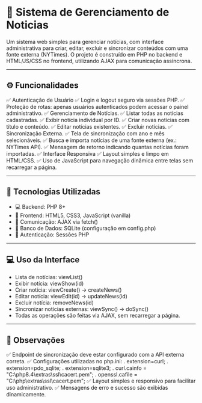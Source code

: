 # 📂 Sistema de Gerenciamento de Noticias

Um sistema web simples para gerenciar notícias, com interface administrativa para criar, editar, excluir e sincronizar conteúdos com uma fonte externa (NYTimes).
O projeto é construído em PHP no backend e HTML/JS/CSS no frontend, utilizando AJAX para comunicação assíncrona.

---

## ⚙️ Funcionalidades

✅ Autenticação de Usuário
✅ Login e logout seguro via sessões PHP.
✅ Proteção de rotas: apenas usuários autenticados podem acessar o painel administrativo.
✅ Gerenciamento de Notícias.
✅ Listar todas as notícias cadastradas.
✅ Exibir notícia individual por ID.
✅ Criar novas notícias com título e conteúdo.
✅ Editar notícias existentes.
✅ Excluir notícias.
✅ Sincronização Externa.
✅ Tela de sincronização com ano e mês selecionáveis.
✅ Busca e importa notícias de uma fonte externa (ex.: NYTimes API).
✅ Mensagem de retorno indicando quantas notícias foram importadas.
✅ Interface Responsiva
✅ Layout simples e limpo em HTML/CSS.
✅ Uso de JavaScript para navegação dinâmica entre telas sem recarregar a página.

---

## 🧱 Tecnologias Utilizadas

- 💻 Backend: PHP 8+
- 🎨 Frontend: HTML5, CSS3, JavaScript (vanilla)
- 🔗 Comunicação: AJAX via fetch()
- 📂 Banco de Dados: SQLite (configuração em config.php)
- 📨 Autenticação: Sessões PHP

---

## 💻 Uso da Interface

- Lista de notícias: viewList()
- Exibir notícia: viewShow(id)
- Criar notícia: viewCreate() → createNews()
- Editar notícia: viewEdit(id) → updateNews(id)
- Excluir notícia: removeNews(id)
- Sincronizar notícias externas: viewSync() → doSync()
- Todas as operações são feitas via AJAX, sem recarregar a página.

---

## 👀 Observações

✅ Endpoint de sincronização deve estar configurado com a API externa correta.
✅ Configurações utilizadas no php.ini: 
    . extension=curl;
    . extension=pdo_sqlite;
    . extension=sqlite3; 
    . curl.cainfo = "C:\php8.4\extras\ssl\cacert.pem"; 
    . openssl.cafile = "C:\php\extras\ssl\cacert.pem"; 
✅ Layout simples e responsivo para facilitar uso administrativo.
✅ Mensagens de erro e sucesso são exibidas dinamicamente.
